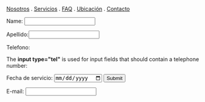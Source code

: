 [Nosotros](./nosotros.md) . [Servicios](./servicios.md) . [FAQ](FAQ.md) . [Ubicación](ubicacion.md) . [Contacto](./contacto.md)

<form action="https://formspree.io/f/meqnlgnq" method="post">
Name: <input type="text" name="name"><br>

Apellido:<input type="text" name="name"><br>

 
 
Telefono:<p>The <strong>input type="tel"</strong> is used for input fields that should contain a telephone number:</p>

 
Fecha <form action="/action_page.php">
   <label for="birthday">de servicio:</label>
  <input type="date" id="birthday" name="birthday">
  <input type="submit" value="Submit">
   
   
E-mail: <input type="text" name="email"><br>
